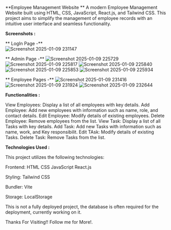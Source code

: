 **Employee Management Website
**
  A modern Employee Management Website built using HTML, CSS, JavaScript, React.js, and Tailwind CSS. This project aims to simplify the management of employee records with     an intuitive user interface and seamless functionality.

**Screenshots :**  

**  LogIn Page -**    
  ![Screenshot 2025-01-09 231147](https://github.com/user-attachments/assets/388a21bf-8be3-4fd7-a242-b5edac8ed31a)
  
**  Admin Page -**
    ![Screenshot 2025-01-09 225729](https://github.com/user-attachments/assets/7e557cba-82d9-4c20-8bda-f05676bbb7a4)
    ![Screenshot 2025-01-09 225817](https://github.com/user-attachments/assets/98f906b1-433b-4d96-be8e-30c6a45f4f67)
    ![Screenshot 2025-01-09 225840](https://github.com/user-attachments/assets/ba0cf860-5b46-422e-a28d-094e523d02ce)
    ![Screenshot 2025-01-09 225853](https://github.com/user-attachments/assets/7a4b3b27-5196-472d-8889-34885bfd5f7c)
    ![Screenshot 2025-01-09 225934](https://github.com/user-attachments/assets/48919f02-7fb7-4c20-9a39-ae42e1faff8e)
  
**  Employee Pages -**
    ![Screenshot 2025-01-09 231416](https://github.com/user-attachments/assets/6b92a277-8c80-4cf1-a882-192862fda20c)
    ![Screenshot 2025-01-09 231924](https://github.com/user-attachments/assets/e8dd4f52-295f-4a7f-9400-4ec20cc649c8)
    ![Screenshot 2025-01-09 232644](https://github.com/user-attachments/assets/8ee54ee2-2268-4917-b932-d556ef417831)

**Functionalities :**

  View Employees: Display a list of all employees with key details.
  Add Employee: Add new employees with information such as name, role, and contact details.
  Edit Employee: Modify details of existing employees.
  Delete Employee: Remove employees from the list.
  View Task: Display a list of all Tasks with key details.
  Add Task: Add new Tasks with information such as name, work, and Key responsibilit. 
  Edit TAsk: Modify details of existing Tasks.
  Delete Task: Remove Tasks from the list.

**Technologies Used :**

  This project utilizes the following technologies:

  Frontend:
    HTML
    CSS
    JavaScript
    React.js
    
  Styling:
    Tailwind CSS
    
  Bundler:
    Vite
    
  Storage:
    LocalStorage

This is not a fully deployed project, the database is often required for the deployment, currently working on it.

Thanks For Visiting!! Follow me for More!.
